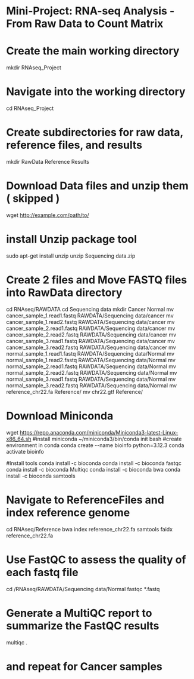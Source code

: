 # Mini-Project: RNA-seq Analysis - From Raw Data to Count Matrix 
# Create the main working directory
mkdir RNAseq_Project

# Navigate into the working directory
cd RNAseq_Project

# Create subdirectories for raw data, reference files, and results
mkdir RawData Reference Results 

# Download Data files and unzip them ( skipped )
wget http://example.com/path/to/

# install Unzip package tool
sudo apt-get install unzip
unzip Sequencing data.zip

# Create 2 files and Move FASTQ files into RawData directory
cd RNAseq/RAWDATA cd Sequencing data
mkdir Cancer Normal
mv cancer_sample_1.read1.fastq  RAWDATA/Sequencing data/cancer
mv cancer_sample_1.read2.fastq  RAWDATA/Sequencing data/cancer
mv cancer_sample_2.read1.fastq  RAWDATA/Sequencing data/cancer
mv cancer_sample_2.read2.fastq  RAWDATA/Sequencing data/cancer
mv cancer_sample_3.read1.fastq  RAWDATA/Sequencing data/cancer
mv cancer_sample_3.read2.fastq  RAWDATA/Sequencing data/cancer
mv normal_sample_1.read1.fastq  RAWDATA/Sequencing data/Normal
mv normal_sample_1.read2.fastq  RAWDATA/Sequencing data/Normal
mv normal_sample_2.read1.fastq  RAWDATA/Sequencing data/Normal
mv normal_sample_2.read2.fastq  RAWDATA/Sequencing data/Normal
mv normal_sample_3.read1.fastq  RAWDATA/Sequencing data/Normal
mv normal_sample_3.read2.fastq  RAWDATA/Sequencing data/Normal
mv reference_chr22.fa Reference/
mv chr22.gtf Reference/

# Download Miniconda 
wget https://repo.anaconda.com/miniconda/Miniconda3-latest-Linux-x86_64.sh
#install miniconda
~/miniconda3/bin/conda init bash
#create environment in conda
conda create --name bioinfo python=3.12.3
conda activate bioinfo

#Install tools
conda install -c bioconda <Toolname>
conda install -c bioconda fastqc
conda install -c bioconda Multiqc
conda install -c bioconda bwa 
conda install -c bioconda samtools


# Navigate to ReferenceFiles and index reference genome
cd RNAseq/Reference
bwa index reference_chr22.fa
samtools faidx reference_chr22.fa

# Use FastQC to assess the quality of each fastq file
cd /RNAseq/RAWDATA/Sequencing data/Normal
fastqc *.fastq
# Generate a MultiQC report to summarize the FastQC results
multiqc .

# and repeat for Cancer samples 

